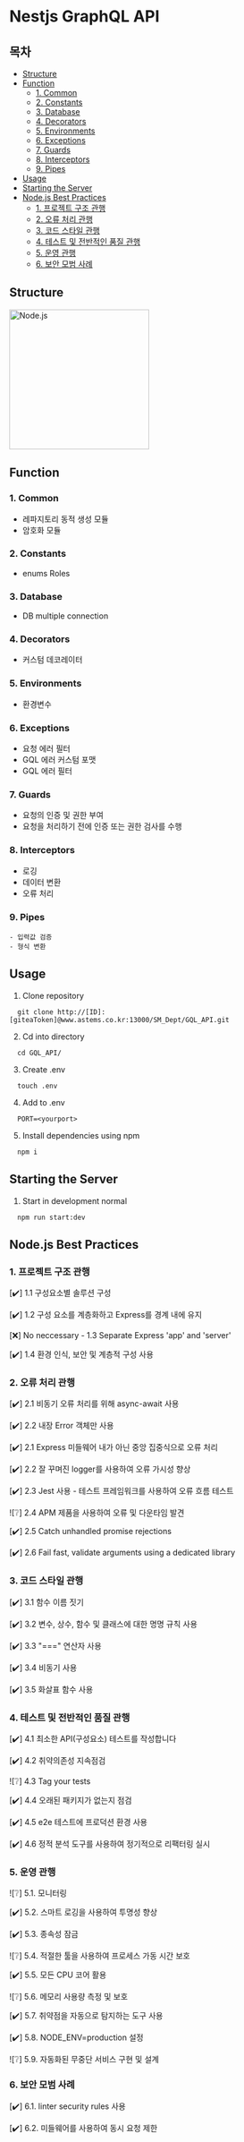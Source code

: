 # Nestjs GraphQL API

## 목차
- [Structure](#structure)
- [Function](#function)
   - [1. Common](#1-common)
   - [2. Constants](#2-constants)
   - [3. Database](#3-database)
   - [4. Decorators](#4-decorators)
   - [5. Environments](#5-environments)
   - [6. Exceptions](#6-exceptions)
   - [7. Guards](#7-guards)
   - [8. Interceptors](#8-interceptors)
   - [9. Pipes](#9-pipes)
- [Usage](#usage)
- [Starting the Server](#starting-the-server)
- [Node.js Best Practices](#nodejs-best-practices)
   - [1. 프로젝트 구조 관행](#1-프로젝트-구조-관행)
   - [2. 오류 처리 관행](#2-오류-처리-관행)
   - [3. 코드 스타일 관행](#3-코드-스타일-관행)
   - [4. 테스트 및 전반적인 품질 관행](#4-테스트-및-전반적인-품질-관행)
   - [5. 운영 관행](#5-운영-관행)
   - [6. 보안 모범 사례](#6-보안-모범-사례)

## Structure
<img src="static/images/Structure.jpg" alt="Node.js" width="250"/>

## Function
### 1. Common
   - 레파지토리 동적 생성 모듈
   - 암호화 모듈
### 2. Constants
   - enums Roles
### 3. Database
   - DB multiple connection
### 4. Decorators
   - 커스텀 데코레이터
### 5. Environments
   - 환경변수
### 6. Exceptions
   - 요청 에러 필터
   - GQL 에러 커스텀 포맷
   - GQL 에러 필터
### 7. Guards
   - 요청의 인증 및 권한 부여
   - 요청을 처리하기 전에 인증 또는 권한 검사를 수행
### 8. Interceptors
   - 로깅
   - 데이터 변환
   - 오류 처리
### 9. Pipes
    - 입력값 검증
    - 형식 변환

## Usage
1. Clone repository

```
  git clone http://[ID]:[giteaToken]@www.astems.co.kr:13000/SM_Dept/GQL_API.git
```

2. Cd into directory

```
  cd GQL_API/
```

3. Create .env

```
  touch .env
```

4. Add to .env

```
  PORT=<yourport>
```

5. Install dependencies using npm

```
  npm i
```

## Starting the Server
1. Start in development normal

```
  npm run start:dev
```

## Node.js Best Practices
### 1. 프로젝트 구조 관행

[✔️] 1.1 구성요소별 솔루션 구성

[✔️] 1.2 구성 요소를 계층화하고 Express를 경계 내에 유지

[❌] No neccessary - 1.3 Separate Express 'app' and 'server'

[✔️] 1.4 환경 인식, 보안 및 계층적 구성 사용

### 2. 오류 처리 관행

[✔️] 2.1 비동기 오류 처리를 위해 async-await 사용

[✔️] 2.2 내장 Error 객체만 사용

<!-- ![❔] 2.3 작동 오류와 개발자 오류 구분 -->

[✔️] 2.1 Express 미들웨어 내가 아닌 중앙 집중식으로 오류 처리

[✔️] 2.2 잘 꾸며진 logger를 사용하여 오류 가시성 향상

[✔️️] 2.3 Jest 사용 - 테스트 프레임워크를 사용하여 오류 흐름 테스트

![❔] 2.4 APM 제품을 사용하여 오류 및 다운타임 발견

[✔️] 2.5 Catch unhandled promise rejections

[✔️] 2.6 Fail fast, validate arguments using a dedicated library

### 3. 코드 스타일 관행

[✔️] 3.1 함수 이름 짓기

[✔️] 3.2 변수, 상수, 함수 및 클래스에 대한 명명 규칙 사용

[✔️] 3.3 "===" 연산자 사용

[✔️] 3.4 비동기 사용

[✔️] 3.5 화살표 함수 사용

### 4. 테스트 및 전반적인 품질 관행

[✔️] 4.1 최소한 API(구성요소) 테스트를 작성합니다

[✔️] 4.2 취약의존성 지속점검

![❔] 4.3 Tag your tests

[✔️] 4.4 오래된 패키지가 없는지 점검

[✔️] 4.5 e2e 테스트에 프로덕션 환경 사용

[✔️] 4.6 정적 분석 도구를 사용하여 정기적으로 리팩터링 실시

### 5. 운영 관행

![❔] 5.1. 모니터링

[✔️] 5.2. 스마트 로깅을 사용하여 투명성 향상

[✔️] 5.3. 종속성 잠금

![❔] 5.4. 적절한 툴을 사용하여 프로세스 가동 시간 보호

[✔️] 5.5. 모든 CPU 코어 활용

![❔] 5.6. 메모리 사용량 측정 및 보호

[✔️] 5.7. 취약점을 자동으로 탐지하는 도구 사용

[✔️] 5.8. NODE_ENV=production 설정

![❔] 5.9. 자동화된 무중단 서비스 구현 및 설계

### 6. 보안 모범 사례

[✔️] 6.1. linter security rules 사용

[✔️] 6.2. 미들웨어를 사용하여 동시 요청 제한
